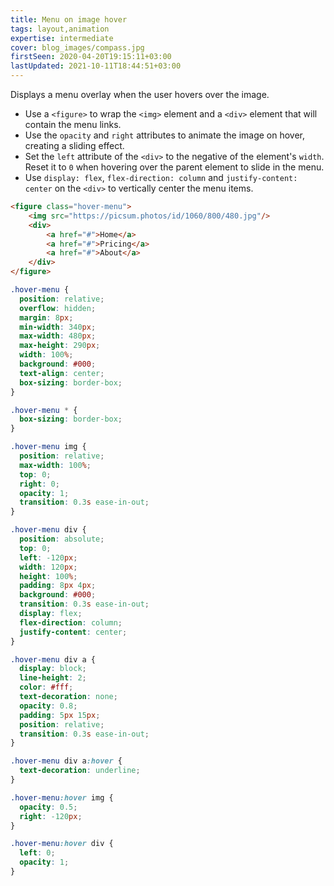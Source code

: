 ```yaml
---
title: Menu on image hover
tags: layout,animation
expertise: intermediate
cover: blog_images/compass.jpg
firstSeen: 2020-04-20T19:15:11+03:00
lastUpdated: 2021-10-11T18:44:51+03:00
---
```


Displays a menu overlay when the user hovers over the image.

- Use a `<figure>` to wrap the `<img>` element and a `<div>` element that will contain the menu links.
- Use the `opacity` and `right` attributes to animate the image on hover, creating a sliding effect.
- Set the `left` attribute of the `<div>` to the negative of the element's `width`. Reset it to `0` when hovering over the parent element to slide in the menu.
- Use `display: flex`, `flex-direction: column` and `justify-content: center` on the `<div>` to vertically center the menu items.

```html
<figure class="hover-menu">
	<img src="https://picsum.photos/id/1060/800/480.jpg"/>
	<div>
		<a href="#">Home</a>
		<a href="#">Pricing</a>
		<a href="#">About</a>
	</div>
</figure>
```

```css
.hover-menu {
  position: relative;
  overflow: hidden;
  margin: 8px;
  min-width: 340px;
  max-width: 480px;
  max-height: 290px;
  width: 100%;
  background: #000;
  text-align: center;
  box-sizing: border-box;
}

.hover-menu * {
  box-sizing: border-box;
}

.hover-menu img {
  position: relative;
  max-width: 100%;
  top: 0;
  right: 0;
  opacity: 1;
  transition: 0.3s ease-in-out;
}

.hover-menu div {
  position: absolute;
  top: 0;
  left: -120px;
  width: 120px;
  height: 100%;
  padding: 8px 4px;
  background: #000;
  transition: 0.3s ease-in-out;
  display: flex;
  flex-direction: column;
  justify-content: center;
}

.hover-menu div a {
  display: block;
  line-height: 2;
  color: #fff;
  text-decoration: none;
  opacity: 0.8;
  padding: 5px 15px;
  position: relative;
  transition: 0.3s ease-in-out;
}

.hover-menu div a:hover {
  text-decoration: underline;
}

.hover-menu:hover img {
  opacity: 0.5;
  right: -120px;
}

.hover-menu:hover div {
  left: 0;
  opacity: 1;
}
```
